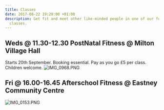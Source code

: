 ```yaml
---
title: Classes
date: 2017-08-22 19:29:00 +01:00
description: Get fit and meet other like-minded people in one of our fun yet effective
  classes.
---
```


## Weds @ 11.30-12.30 PostNatal Fitness @ Milton Village Hall
Starts 20th September.
Booking essential.
Pay as you go £5 per class.
Children welcome.
![IMG_0968.PNG](/uploads/IMG_0968.PNG)

## Fri @ 16.00-16.45 Afterschool Fitness @ Eastney Community Centre
![IMG_0153.PNG](/uploads/IMG_0153.PNG)